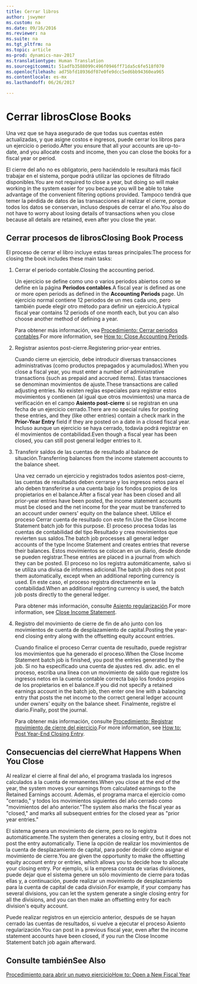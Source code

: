 ```yaml
---
title: Cerrar libros
author: jswymer
ms.custom: na
ms.date: 09/16/2016
ms.reviewer: na
ms.suite: na
ms.tgt_pltfrm: na
ms.topic: article
ms-prod: dynamics-nav-2017
ms.translationtype: Human Translation
ms.sourcegitcommit: 51adfb3588099c496f0946ff71da5c6fe518f070
ms.openlocfilehash: ad75bfd18936df07e0fe9dcc5ed6bb94360ea965
ms.contentlocale: es-mx
ms.lasthandoff: 06/26/2017

---
```

# <a name="close-books"></a><span data-ttu-id="b2db8-102">Cerrar libros</span><span class="sxs-lookup"><span data-stu-id="b2db8-102">Close Books</span></span>
<span data-ttu-id="b2db8-103">Una vez que se haya asegurado de que todas sus cuentas estén actualizadas, y que asigne costos e ingresos, puede cerrar los libros para un ejercicio o periodo.</span><span class="sxs-lookup"><span data-stu-id="b2db8-103">After you ensure that all your accounts are up-to-date, and you allocate costs and income, then you can close the books for a fiscal year or period.</span></span>

<span data-ttu-id="b2db8-104">El cierre del año no es obligatorio, pero haciéndolo le resultará más fácil trabajar en el sistema, porque podrá utilizar las opciones de filtrado disponibles.</span><span class="sxs-lookup"><span data-stu-id="b2db8-104">You are not required to close a year, but doing so will make working in the system easier for you because you will be able to take advantage of the convenient filtering options provided.</span></span> <span data-ttu-id="b2db8-105">Tampoco tendrá que temer la pérdida de datos de las transacciones al realizar el cierre, porque todos los datos se conservan, incluso después de cerrar el año.</span><span class="sxs-lookup"><span data-stu-id="b2db8-105">You also do not have to worry about losing details of transactions when you close because all details are retained, even after you close the year.</span></span>

## <a name="closing-book-process"></a><span data-ttu-id="b2db8-106">Cerrar procesos de libros</span><span class="sxs-lookup"><span data-stu-id="b2db8-106">Closing Book Process</span></span>
<span data-ttu-id="b2db8-107">El proceso de cerrar el libro incluye estas tareas principales:</span><span class="sxs-lookup"><span data-stu-id="b2db8-107">The process for closing the book includes these main tasks:</span></span>

1. <span data-ttu-id="b2db8-108">Cerrar el periodo contable.</span><span class="sxs-lookup"><span data-stu-id="b2db8-108">Closing the accounting period.</span></span>

    <span data-ttu-id="b2db8-109">Un ejercicio se define como uno o varios periodos abiertos como se define en la página **Periodos contables**.</span><span class="sxs-lookup"><span data-stu-id="b2db8-109">A fiscal year is defined as one or more open periods as defined in the **Accounting Periods** page.</span></span> <span data-ttu-id="b2db8-110">Un ejercicio normal contiene 12 periodos de un mes cada uno, pero también puede elegir otro método para definir un ejercicio.</span><span class="sxs-lookup"><span data-stu-id="b2db8-110">A typical fiscal year contains 12 periods of one month each, but you can also choose another method of defining a year.</span></span>

    <span data-ttu-id="b2db8-111">Para obtener más información, vea [Procedimiento: Cerrar periodos contables](year-close-account-periods.md).</span><span class="sxs-lookup"><span data-stu-id="b2db8-111">For more information, see [How to: Close Accounting Periods](year-close-account-periods.md).</span></span>

2. <span data-ttu-id="b2db8-112">Registrar asientos post-cierre.</span><span class="sxs-lookup"><span data-stu-id="b2db8-112">Registering prior-year entries.</span></span>

    <span data-ttu-id="b2db8-113">Cuando cierre un ejercicio, debe introducir diversas transacciones administrativas (como productos prepagados y acumulados).</span><span class="sxs-lookup"><span data-stu-id="b2db8-113">When you close a fiscal year, you must enter a number of administrative transactions (such as prepaid and accrued items).</span></span> <span data-ttu-id="b2db8-114">Estas transacciones se denominan movimientos de ajuste.</span><span class="sxs-lookup"><span data-stu-id="b2db8-114">These transactions are called adjusting entries.</span></span> <span data-ttu-id="b2db8-115">No existen reglas especiales para registrar estos movimientos y contienen (al igual que otros movimientos) una marca de verificación en el campo **Asiento post-cierre** si se registran en una fecha de un ejercicio cerrado.</span><span class="sxs-lookup"><span data-stu-id="b2db8-115">There are no special rules for posting these entries, and they (like other entries) contain a check mark in the **Prior-Year Entry** field if they are posted on a date in a closed fiscal year.</span></span> <span data-ttu-id="b2db8-116">Incluso aunque un ejercicio se haya cerrado, todavía podrá registrar en él movimientos de contabilidad.</span><span class="sxs-lookup"><span data-stu-id="b2db8-116">Even though a fiscal year has been closed, you can still post general ledger entries to it.</span></span>

3. <span data-ttu-id="b2db8-117">Transferir saldos de las cuentas de resultado al balance de situación.</span><span class="sxs-lookup"><span data-stu-id="b2db8-117">Transferring balances from the income statement accounts to the balance sheet.</span></span>

    <span data-ttu-id="b2db8-118">Una vez cerrado un ejercicio y registrados todos asientos post-cierre, las cuentas de resultados deben cerrarse y los ingresos netos para el año deben transferirse a una cuenta bajo los fondos propios de los propietarios en el balance.</span><span class="sxs-lookup"><span data-stu-id="b2db8-118">After a fiscal year has been closed and all prior-year entries have been posted, the income statement accounts must be closed and the net income for the year must be transferred to an account under owners' equity on the balance sheet.</span></span> <span data-ttu-id="b2db8-119">Utilice el proceso Cerrar cuenta de resultado con este fin.</span><span class="sxs-lookup"><span data-stu-id="b2db8-119">Use the Close Income Statement batch job for this purpose.</span></span> <span data-ttu-id="b2db8-120">El proceso procesa todas las cuentas de contabilidad del tipo Resultado y crea movimientos que revierten sus saldos.</span><span class="sxs-lookup"><span data-stu-id="b2db8-120">The batch job processes all general ledger accounts of the type Income Statement and creates entries that reverse their balances.</span></span> <span data-ttu-id="b2db8-121">Estos movimientos se colocan en un diario, desde donde se pueden registrar.</span><span class="sxs-lookup"><span data-stu-id="b2db8-121">These entries are placed in a journal from which they can be posted.</span></span> <span data-ttu-id="b2db8-122">El proceso no los registra automáticamente, salvo si se utiliza una divisa de informes adicional.</span><span class="sxs-lookup"><span data-stu-id="b2db8-122">The batch job does not post them automatically, except when an additional reporting currency is used.</span></span> <span data-ttu-id="b2db8-123">En este caso, el proceso registra directamente en la contabilidad.</span><span class="sxs-lookup"><span data-stu-id="b2db8-123">When an additional reporting currency is used, the batch job posts directly to the general ledger.</span></span>

    <span data-ttu-id="b2db8-124">Para obtener más información, consulte [Asiento regularización](year-close-income-statement.md).</span><span class="sxs-lookup"><span data-stu-id="b2db8-124">For more information, see [Close Income Statement](year-close-income-statement.md).</span></span>
4. <span data-ttu-id="b2db8-125">Registro del movimiento de cierre de fin de año junto con los movimientos de cuenta de desplazamiento de capital.</span><span class="sxs-lookup"><span data-stu-id="b2db8-125">Posting the year-end closing entry along with the offsetting equity account entries.</span></span>

    <span data-ttu-id="b2db8-126">Cuando finalice el proceso Cerrar cuenta de resultado, puede registrar los movimientos que ha generado el proceso.</span><span class="sxs-lookup"><span data-stu-id="b2db8-126">When the Close Income Statement batch job is finished, you post the entries generated by the job.</span></span> <span data-ttu-id="b2db8-127">Si no ha especificado una cuenta de ajustes red. div. adic. en el proceso, escriba una línea con un movimiento de saldo que registre los ingresos netos en la cuenta contable correcta bajo los fondos propios de los propietarios en el balance.</span><span class="sxs-lookup"><span data-stu-id="b2db8-127">If you did not specify a retained earnings account in the batch job, then enter one line with a balancing entry that posts the net income to the correct general ledger account under owners' equity on the balance sheet.</span></span> <span data-ttu-id="b2db8-128">Finalmente, registre el diario.</span><span class="sxs-lookup"><span data-stu-id="b2db8-128">Finally, post the journal.</span></span>

    <span data-ttu-id="b2db8-129">Para obtener más información, consulte [Procedimiento: Registrar movimiento de cierre del ejercicio](year-how-post-year-end-close-entry.md).</span><span class="sxs-lookup"><span data-stu-id="b2db8-129">For more information, see [How to: Post Year-End Closing Entry](year-how-post-year-end-close-entry.md).</span></span>

## <a name="what-happens-when-you-close"></a><span data-ttu-id="b2db8-130">Consecuencias del cierre</span><span class="sxs-lookup"><span data-stu-id="b2db8-130">What Happens When You Close</span></span>
<span data-ttu-id="b2db8-131">Al realizar el cierre al final del año, el programa traslada los ingresos calculados a la cuenta de remanentes.</span><span class="sxs-lookup"><span data-stu-id="b2db8-131">When you close at the end of the year, the system moves your earnings from calculated earnings to the Retained Earnings account.</span></span> <span data-ttu-id="b2db8-132">Además, el programa marca el ejercicio como "cerrado," y todos los movimientos siguientes del año cerrado como "movimientos del año anterior."</span><span class="sxs-lookup"><span data-stu-id="b2db8-132">The system also marks the fiscal year as "closed," and marks all subsequent entries for the closed year as "prior year entries."</span></span>

<span data-ttu-id="b2db8-133">El sistema genera un movimiento de cierre, pero no lo registra automáticamente.</span><span class="sxs-lookup"><span data-stu-id="b2db8-133">The system then generates a closing entry, but it does not post the entry automatically.</span></span> <span data-ttu-id="b2db8-134">Tiene la opción de realizar los movimientos de la cuenta de desplazamiento de capital, para poder decidir cómo asignar el movimiento de cierre.</span><span class="sxs-lookup"><span data-stu-id="b2db8-134">You are given the opportunity to make the offsetting equity account entry or entries, which allows you to decide how to allocate your closing entry.</span></span> <span data-ttu-id="b2db8-135">Por ejemplo, si la empresa consta de varias divisiones, puede dejar que el sistema genere un sólo movimiento de cierre para todas ellas y, a continuación, puede realizar un movimiento de desplazamiento para la cuenta de capital de cada división.</span><span class="sxs-lookup"><span data-stu-id="b2db8-135">For example, if your company has several divisions, you can let the system generate a single closing entry for all the divisions, and you can then make an offsetting entry for each division's equity account.</span></span>

<span data-ttu-id="b2db8-136">Puede realizar registros en un ejercicio anterior, después de se hayan cerrado las cuentas de resultados, si vuelve a ejecutar el proceso Asiento regularización.</span><span class="sxs-lookup"><span data-stu-id="b2db8-136">You can post in a previous fiscal year, even after the income statement accounts have been closed, if you run the Close Income Statement batch job again afterward.</span></span>

## <a name="see-also"></a><span data-ttu-id="b2db8-137">Consulte también</span><span class="sxs-lookup"><span data-stu-id="b2db8-137">See Also</span></span>
[<span data-ttu-id="b2db8-138">Procedimiento para abrir un nuevo ejercicio</span><span class="sxs-lookup"><span data-stu-id="b2db8-138">How to: Open a New Fiscal Year</span></span>](finance-setup-how-open-new-fiscal-year.md)

